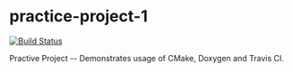 # practice-project-1

[![Build Status](https://travis-ci.org/jaggajatt/practice-project-1.svg?branch=master)](https://travis-ci.org/jaggajatt/practice-project-1)

Practive Project -- Demonstrates usage of CMake, Doxygen and Travis CI.
